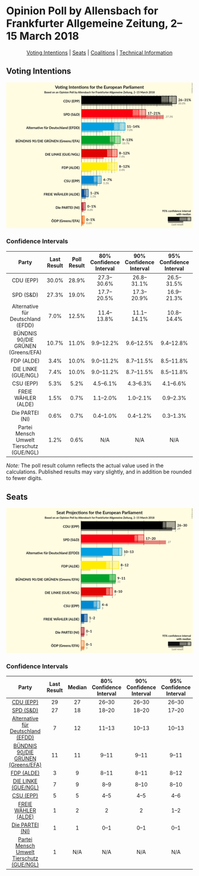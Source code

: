 # Opinion Poll by Allensbach for Frankfurter Allgemeine Zeitung, 2–15 March 2018

<p align="center"><a href="#voting-intentions">Voting Intentions</a> | <a href="#seats">Seats</a> | <a href="#coalitions">Coalitions</a> | <a href="#technical-information">Technical Information</a></p>

## Voting Intentions

![Graph with voting intentions not yet produced](2018-03-15-Allensbach.png "Voting Intentions")

### Confidence Intervals

| Party | Last Result | Poll Result | 80% Confidence Interval | 90% Confidence Interval | 95% Confidence Interval | 99% Confidence Interval |
|:-----:|:-----------:|:-----------:|:-----------------------:|:-----------------------:|:-----------------------:|:-----------------------:|
| CDU (EPP) | 30.0% | 28.9% | 27.3–30.6% |26.8–31.1% |26.5–31.5% |25.7–32.3% |
| SPD (S&D) | 27.3% | 19.0% | 17.7–20.5% |17.3–20.9% |16.9–21.3% |16.3–22.0% |
| Alternative für Deutschland (EFDD) | 7.0% | 12.5% | 11.4–13.8% |11.1–14.1% |10.8–14.4% |10.3–15.1% |
| BÜNDNIS 90/DIE GRÜNEN (Greens/EFA) | 10.7% | 11.0% | 9.9–12.2% |9.6–12.5% |9.4–12.8% |8.9–13.4% |
| FDP (ALDE) | 3.4% | 10.0% | 9.0–11.2% |8.7–11.5% |8.5–11.8% |8.0–12.4% |
| DIE LINKE (GUE/NGL) | 7.4% | 10.0% | 9.0–11.2% |8.7–11.5% |8.5–11.8% |8.0–12.4% |
| CSU (EPP) | 5.3% | 5.2% | 4.5–6.1% |4.3–6.3% |4.1–6.6% |3.7–7.0% |
| FREIE WÄHLER (ALDE) | 1.5% | 0.7% | 1.1–2.0% |1.0–2.1% |0.9–2.3% |0.8–2.5% |
| Die PARTEI (NI) | 0.6% | 0.7% | 0.4–1.0% |0.4–1.2% |0.3–1.3% |0.2–1.5% |
| Partei Mensch Umwelt Tierschutz (GUE/NGL) | 1.2% | 0.6% | N/A |N/A |N/A |N/A |

*Note:* The poll result column reflects the actual value used in the calculations. Published results may vary slightly, and in addition be rounded to fewer digits.

## Seats

![Graph with seats not yet produced](2018-03-15-Allensbach-seats.png "Seats")

### Confidence Intervals

| Party | Last Result | Median | 80% Confidence Interval | 90% Confidence Interval | 95% Confidence Interval | 99% Confidence Interval |
|:-----:|:-----------:|:------:|:-----------------------:|:-----------------------:|:-----------------------:|:-----------------------:|
| <a href="#cdu-(epp)">CDU (EPP)</a> | 29 | 27 | 26–30 |26–30 |26–30 |26–30 |
| <a href="#spd-(s&d)">SPD (S&D)</a> | 27 | 18 | 18–20 |18–20 |17–20 |17–21 |
| <a href="#alternative-für-deutschland-(efdd)">Alternative für Deutschland (EFDD)</a> | 7 | 12 | 11–13 |10–13 |10–13 |10–14 |
| <a href="#bÜndnis-90/die-grÜnen-(greens/efa)">BÜNDNIS 90/DIE GRÜNEN (Greens/EFA)</a> | 11 | 11 | 9–11 |9–11 |9–11 |9–11 |
| <a href="#fdp-(alde)">FDP (ALDE)</a> | 3 | 9 | 8–11 |8–11 |8–12 |7–12 |
| <a href="#die-linke-(gue/ngl)">DIE LINKE (GUE/NGL)</a> | 7 | 9 | 8–9 |8–10 |8–10 |8–10 |
| <a href="#csu-(epp)">CSU (EPP)</a> | 5 | 5 | 4–5 |4–5 |4–6 |4–6 |
| <a href="#freie-wÄhler-(alde)">FREIE WÄHLER (ALDE)</a> | 1 | 2 | 2 |2 |1–2 |1–2 |
| <a href="#die-partei-(ni)">Die PARTEI (NI)</a> | 1 | 1 | 0–1 |0–1 |0–1 |0–1 |
| <a href="#partei-mensch-umwelt-tierschutz-(gue/ngl)">Partei Mensch Umwelt Tierschutz (GUE/NGL)</a> | 1 | N/A | N/A |N/A |N/A |N/A |


